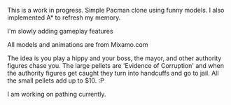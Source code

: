 This is a work in progress.  Simple Pacman clone using funny models.  I also implemented A* to refresh my memory.

I'm slowly adding gameplay features

All models and animations are from Mixamo.com

The idea is you play a hippy and your boss, the mayor, and other authority figures chase you.  The large pellets are 'Evidence of Corruption' and when the authority figures get caught they turn into handcuffs and go to jail.  All the small pellets add up to $10.  :P

I am working on pathing currently.
